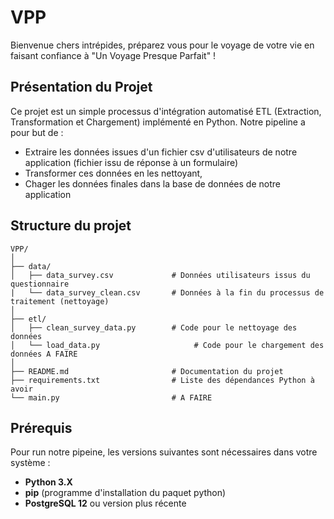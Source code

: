 # VPP
Bienvenue chers intrépides, préparez vous pour le voyage de votre vie en faisant confiance à "Un Voyage Presque Parfait" !

## Présentation du Projet 

Ce projet est un simple processus d'intégration automatisé ETL (Extraction, Transformation et Chargement) implémenté en Python. 
Notre pipeline a pour but de : 

- Extraire les données issues d'un fichier csv d'utilisateurs de notre application (fichier issu de réponse à un formulaire)
- Transformer ces données en les nettoyant,
- Chager les données finales dans la base de données de notre application

## Structure du projet

````
VPP/
│
├── data/                           
│   ├── data_survey.csv             # Données utilisateurs issus du questionnaire
|   └── data_survey_clean.csv       # Données à la fin du processus de traitement (nettoyage)
│
├── etl/
│   ├── clean_survey_data.py        # Code pour le nettoyage des données
│   └── load_data.py                     # Code pour le chargement des données A FAIRE
│
├── README.md                       # Documentation du projet
├── requirements.txt                # Liste des dépendances Python à avoir 
└── main.py                         # A FAIRE
````

## Prérequis 

Pour run notre pipeine, les versions suivantes sont nécessaires dans votre système : 

- **Python 3.X**
- **pip** (programme d'installation du paquet python)
- **PostgreSQL 12** ou version plus récente


